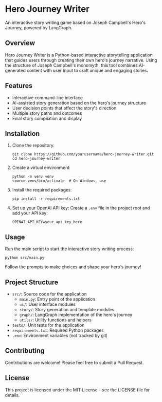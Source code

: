 # Hero Journey Writer

An interactive story writing game based on Joseph Campbell's Hero's Journey, powered by LangGraph.

## Overview

Hero Journey Writer is a Python-based interactive storytelling application that guides users through creating their own hero's journey narrative. Using the structure of Joseph Campbell's monomyth, this tool combines AI-generated content with user input to craft unique and engaging stories.

## Features

- Interactive command-line interface
- AI-assisted story generation based on the hero's journey structure
- User decision points that affect the story's direction
- Multiple story paths and outcomes
- Final story compilation and display

## Installation

1. Clone the repository:
   ```
   git clone https://github.com/yourusername/hero-journey-writer.git
   cd hero-journey-writer
   ```

2. Create a virtual environment:
   ```
   python -m venv venv
   source venv/bin/activate  # On Windows, use 
   ```

3. Install the required packages:
   ```
   pip install -r requirements.txt
   ```

4. Set up your OpenAI API key:
   Create a `.env` file in the project root and add your API key:
   ```
   OPENAI_API_KEY=your_api_key_here
   ```

## Usage

Run the main script to start the interactive story writing process:

```
python src/main.py
```

Follow the prompts to make choices and shape your hero's journey!

## Project Structure

- `src/`: Source code for the application
  - `main.py`: Entry point of the application
  - `ui/`: User interface modules
  - `story/`: Story generation and template modules
  - `graph/`: LangGraph implementation of the hero's journey
  - `utils/`: Utility functions and helpers
- `tests/`: Unit tests for the application
- `requirements.txt`: Required Python packages
- `.env`: Environment variables (not tracked by git)

## Contributing

Contributions are welcome! Please feel free to submit a Pull Request.

## License

This project is licensed under the MIT License - see the LICENSE file for details.

